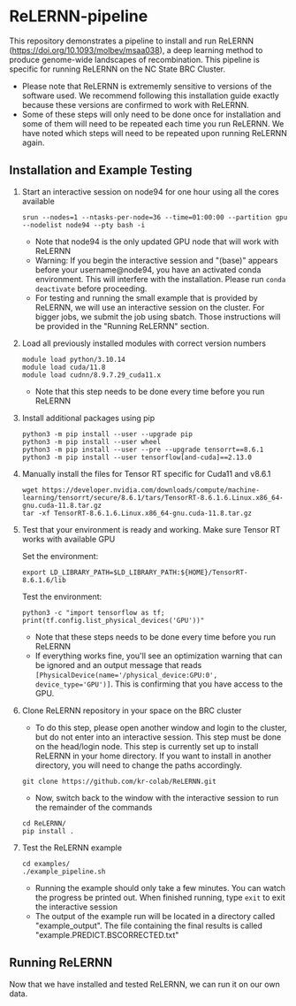 # ReLERNN-pipeline
This repository demonstrates a pipeline to install and run ReLERNN (https://doi.org/10.1093/molbev/msaa038), a deep learning method to produce genome-wide landscapes of recombination. This pipeline is specific for running ReLERNN on the NC State BRC Cluster. 

* Please note that ReLERNN is extrememly sensitive to versions of the software used. We recommend following this installation guide exactly because these versions are confirmed to work with ReLERNN.
* Some of these steps will only need to be done once for installation and some of them will need to be repeated each time you run ReLERNN. We have noted which steps will need to be repeated upon running ReLERNN again. 

## Installation and Example Testing
1. Start an interactive session on node94 for one hour using all the cores available 
   ```
   srun --nodes=1 --ntasks-per-node=36 --time=01:00:00 --partition gpu --nodelist node94 --pty bash -i
   ```
    * Note that node94 is the only updated GPU node that will work with ReLERNN
    * Warning: If you begin the interactive session and "(base)" appears before your username@node94, you have an activated conda environment. This will interfere with the installation. Please run ```conda deactivate``` before proceeding.
    * For testing and running the small example that is provided by ReLERNN, we will use an interactive session on the cluster. For bigger jobs, we submit the job using sbatch. Those instructions will be provided in the "Running ReLERNN" section. 
    
2. Load all previously installed modules with correct version numbers
    ```
    module load python/3.10.14
    module load cuda/11.8
    module load cudnn/8.9.7.29_cuda11.x
    ```
    * Note that this step needs to be done every time before you run ReLERNN
      
3. Install additional packages using pip
    ```
    python3 -m pip install --user --upgrade pip
    python3 -m pip install --user wheel
    python3 -m pip install --user --pre --upgrade tensorrt==8.6.1
    python3 -m pip install --user tensorflow[and-cuda]==2.13.0
    ```
4. Manually install the files for Tensor RT specific for Cuda11 and v8.6.1
    ```
    wget https://developer.nvidia.com/downloads/compute/machine-learning/tensorrt/secure/8.6.1/tars/TensorRT-8.6.1.6.Linux.x86_64-gnu.cuda-11.8.tar.gz
    tar -xf TensorRT-8.6.1.6.Linux.x86_64-gnu.cuda-11.8.tar.gz
    ```
5. Test that your environment is ready and working. Make sure Tensor RT works with available GPU

    Set the environment:
    ```
    export LD_LIBRARY_PATH=$LD_LIBRARY_PATH:${HOME}/TensorRT-8.6.1.6/lib
    ```
    Test the environment:
    ```
    python3 -c "import tensorflow as tf; print(tf.config.list_physical_devices('GPU'))"
    ```
    * Note that these steps needs to be done every time before you run ReLERNN
    * If everything works fine, you'll see an optimization warning that can be ignored and an output message that reads `[PhysicalDevice(name='/physical_device:GPU:0', device_type='GPU')]`. This is confirming that you have access to the GPU. 
      
6. Clone ReLERNN repository in your space on the BRC cluster
      * To do this step, please open another window and login to the cluster, but do not enter into an interactive session. This step must be done on the head/login node. This step is currently set up to install ReLERNN in your home directory. If you want to install in another directory, you will need to change the paths accordingly.

      ```
      git clone https://github.com/kr-colab/ReLERNN.git
      ```
      
      * Now, switch back to the window with the interactive session to run the remainder of the commands
      ```
      cd ReLERNN/
      pip install .
      ```
7. Test the ReLERNN example
      ```
      cd examples/
      ./example_pipeline.sh
      ```
      * Running the example should only take a few minutes. You can watch the progress be printed out. When finished running, type ```exit``` to exit the interactive session
      * The output of the example run will be located in a directory called "example_output". The file containing the final results is called "example.PREDICT.BSCORRECTED.txt"

## Running ReLERNN
Now that we have installed and tested ReLERNN, we can run it on our own data. 

